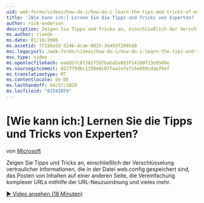 ```yaml
---
uid: web-forms/videos/how-do-i/how-do-i-learn-the-tips-and-tricks-of-experts
title: '[Wie kann ich:] Lernen Sie die Tipps und Tricks von Experten? | Microsoft-Dokumentation'
author: rick-anderson
description: Zeigen Sie Tipps und Tricks an, einschließlich der Verschlüsselung vertraulicher Informationen, die in der Datei web.config gespeichert sind, das Posten von Inhalten auf einer anderen Seite, die Vereinfachung komplexer URLs...
ms.author: riande
ms.date: 01/16/2006
ms.assetid: 77526e53-524b-4cae-9025-3e493f2895d0
msc.legacyurl: /web-forms/videos/how-do-i/how-do-i-learn-the-tips-and-tricks-of-experts
msc.type: video
ms.openlocfilehash: eadd17c8f38275976aba5a093f14280f23e9500e
ms.sourcegitcommit: 022f79dbc1350e0c6ffaa1e7e7c6e850cdabf9af
ms.translationtype: MT
ms.contentlocale: de-DE
ms.lasthandoff: 04/17/2020
ms.locfileid: "81543859"
---
```

# <a name="how-do-i-learn-the-tips-and-tricks-of-experts"></a>[Wie kann ich:] Lernen Sie die Tipps und Tricks von Experten?

von [Microsoft](https://github.com/microsoft)

Zeigen Sie Tipps und Tricks an, einschließlich der Verschlüsselung vertraulicher Informationen, die in der Datei web.config gespeichert sind, das Posten von Inhalten auf einer anderen Seite, die Vereinfachung komplexer URLs mithilfe der URL-Neuzuordnung und vieles mehr.

[&#9654; Video ansehen (18 Minuten)](https://channel9.msdn.com/Blogs/ASP-NET-Site-Videos/how-do-i-learn-the-tips-and-tricks-of-experts)
